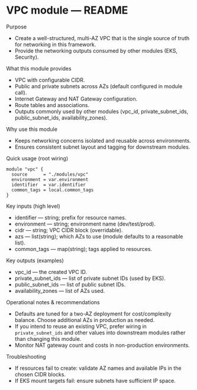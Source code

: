 # VPC module — README

Purpose
- Create a well-structured, multi-AZ VPC that is the single source of truth for networking in this framework.
- Provide the networking outputs consumed by other modules (EKS, Security).

What this module provides
- VPC with configurable CIDR.
- Public and private subnets across AZs (default configured in module call).
- Internet Gateway and NAT Gateway configuration.
- Route tables and associations.
- Outputs commonly used by other modules (vpc_id, private_subnet_ids, public_subnet_ids, availability_zones).

Why use this module
- Keeps networking concerns isolated and reusable across environments.
- Ensures consistent subnet layout and tagging for downstream modules.

Quick usage (root wiring)
```hcl
module "vpc" {
  source      = "./modules/vpc"
  environment = var.environment
  identifier  = var.identifier
  common_tags = local.common_tags
}
```

Key inputs (high level)
- identifier — string; prefix for resource names.
- environment — string; environment name (dev/test/prod).
- cidr — string; VPC CIDR block (overridable).
- azs — list(string); which AZs to use (module defaults to a reasonable list).
- common_tags — map(string); tags applied to resources.

Key outputs (examples)
- vpc_id — the created VPC ID.
- private_subnet_ids — list of private subnet IDs (used by EKS).
- public_subnet_ids — list of public subnet IDs.
- availability_zones — list of AZs used.

Operational notes & recommendations
- Defaults are tuned for a two-AZ deployment for cost/complexity balance. Choose additional AZs in production as needed.
- If you intend to reuse an existing VPC, prefer wiring in `private_subnet_ids` and other values into downstream modules rather than changing this module.
- Monitor NAT gateway count and costs in non-production environments.

Troubleshooting
- If resources fail to create: validate AZ names and available IPs in the chosen CIDR blocks.
- If EKS mount targets fail: ensure subnets have sufficient IP space.
